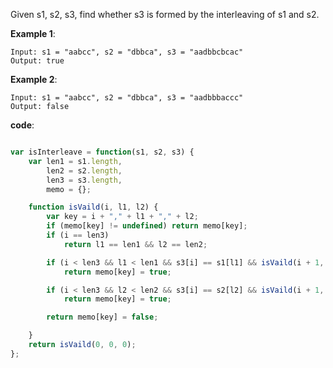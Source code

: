 Given s1, s2, s3, find whether s3 is formed by the interleaving of s1 and s2.

**Example 1**:
```
Input: s1 = "aabcc", s2 = "dbbca", s3 = "aadbbcbcac"
Output: true
```

**Example 2**:
```
Input: s1 = "aabcc", s2 = "dbbca", s3 = "aadbbbaccc"
Output: false
```

**code**:

```js

var isInterleave = function(s1, s2, s3) {
    var len1 = s1.length,
        len2 = s2.length,
        len3 = s3.length,
        memo = {};

    function isVaild(i, l1, l2) {
        var key = i + "," + l1 + "," + l2;
        if (memo[key] != undefined) return memo[key];
        if (i == len3)
            return l1 == len1 && l2 == len2;

        if (i < len3 && l1 < len1 && s3[i] == s1[l1] && isVaild(i + 1, l1 + 1, l2))
            return memo[key] = true;

        if (i < len3 && l2 < len2 && s3[i] == s2[l2] && isVaild(i + 1, l1, l2 + 1))
            return memo[key] = true;

        return memo[key] = false;

    }
    return isVaild(0, 0, 0);
};

```